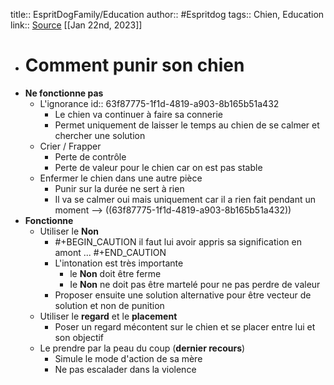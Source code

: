title:: EspritDogFamily/Education
author:: #Espritdog 
tags:: Chien, Education
link:: [Source](https://www.espritdog.com/chapitres/chapitre-1-education/)
[[Jan 22nd, 2023]]

- # Comment punir son chien
- **Ne fonctionne pas**
	- L'ignorance
	  id:: 63f87775-1f1d-4819-a903-8b165b51a432
		- Le chien va continuer à faire sa connerie
		- Permet uniquement de laisser le temps au chien de se calmer et chercher une solution
	- Crier / Frapper
		- Perte de contrôle
		- Perte de valeur pour le chien car on est pas stable
	- Enfermer le chien dans une autre pièce
		- Punir sur la durée ne sert à rien
		- Il va se calmer oui mais uniquement car il a rien fait pendant un moment --> ((63f87775-1f1d-4819-a903-8b165b51a432))
- **Fonctionne**
	- Utiliser le **Non**
		- #+BEGIN_CAUTION
		   il faut lui avoir appris sa signification en amont ...
		  #+END_CAUTION
		- L'intonation est très importante
			- le **Non** doit être ferme
			- Ie **Non** ne doit pas être martelé pour ne pas perdre de valeur
		- Proposer ensuite une solution alternative pour être vecteur de solution et non de punition
	- Utiliser le **regard** et le **placement**
		- Poser un regard mécontent sur le chien et se placer entre lui et son objectif
	- Le prendre par la peau du coup (**dernier recours**)
		- Simule le mode d'action de sa mère
		- Ne pas escalader dans la violence
